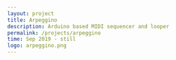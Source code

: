 ```yaml
---
layout: project
title: Arpeggino
description: Arduino based MIDI sequencer and looper
permalink: /projects/arpeggino
time: Sep 2019 - still
logo: arpeggino.png
---
```

